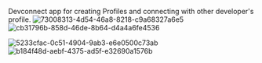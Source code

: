 Devconnect app for creating Profiles and connecting with other developer's profile.
![73008313-4d54-46a8-8218-c9a68327a6e5](https://user-images.githubusercontent.com/46092815/160403640-1078a79e-a891-4d3b-bdbf-8e024d49af55.jpg)
![cb31796b-858d-46de-8b64-d4a4a6fe4536](https://user-images.githubusercontent.com/46092815/160404370-6d51a846-b304-4acc-95a9-19da06b6f3c2.jpg)

![5233cfac-0c51-4904-9ab3-e6e0500c73ab](https://user-images.githubusercontent.com/46092815/160405391-3368ebca-3e35-4c9d-afac-3eff1977c34d.jpg)
![b184f48d-aebf-4375-ad5f-e32690a1576b](https://user-images.githubusercontent.com/46092815/160405488-0c5a2321-29a8-4a08-b8d3-587d06b709d9.jpg)
